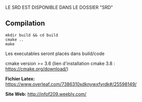 
LE SRD EST DISPONIBLE DANS LE DOSSIER "SRD"


## Compilation
	mkdir build && cd build
	cmake ..
	make
Les executables seront placés dans build/code

cmake version >= 3.6 (lien d'installation cmake 3.8 : https://cmake.org/download/)

**Fichier Latex:** https://www.overleaf.com/7386310xdknywxfyrdk#/25598149/

**Site Web:** http://infof209.weebly.com/


